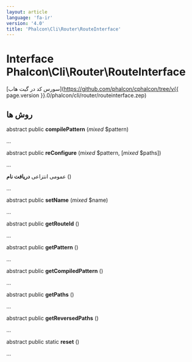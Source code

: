 ```yaml
---
layout: article
language: 'fa-ir'
version: '4.0'
title: 'Phalcon\Cli\Router\RouteInterface'
---
```

# Interface **Phalcon\Cli\Router\RouteInterface**

[سورس کد در گیت هاب](https://github.com/phalcon/cphalcon/tree/v{{ page.version }}.0/phalcon/cli/router/routeinterface.zep)

## روش ها

abstract public **compilePattern** (*mixed* $pattern)

...

abstract public **reConfigure** (*mixed* $pattern, [*mixed* $paths])

...

عمومی انتزاعی **دریافت نام** ()

...

abstract public **setName** (*mixed* $name)

...

abstract public **getRouteId** ()

...

abstract public **getPattern** ()

...

abstract public **getCompiledPattern** ()

...

abstract public **getPaths** ()

...

abstract public **getReversedPaths** ()

...

abstract public static **reset** ()

...